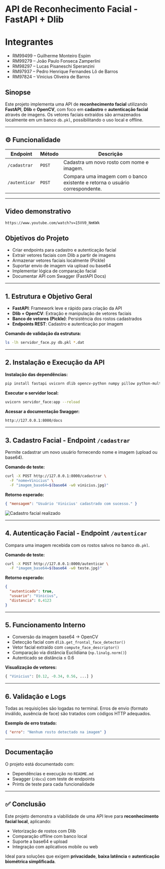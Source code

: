 # API de Reconhecimento Facial - FastAPI + Dlib
# Integrantes

- RM99499 – Guilherme Monteiro Espim
- RM99279 – João Paulo Fonseca Zamperlini
- RM98297 – Lucas Pisaneschi Speranzini
- RM97937 – Pedro Henrique Fernandes Lô de Barros
- RM97824 – Vinicius Oliveira de Barros

## Sinopse

Este projeto implementa uma API de **reconhecimento facial** utilizando **FastAPI**, **Dlib** e **OpenCV**, com foco em **cadastro** e **autenticação facial** através de imagens. Os vetores faciais extraídos são armazenados localmente em um banco `db.pkl`, possibilitando o uso local e offline.

---

## ⚙️ Funcionalidade

| Endpoint | Método | Descrição |
|-----------|---------|------------|
| `/cadastrar` | `POST` | Cadastra um novo rosto com nome e imagem. |
| `/autenticar` | `POST` | Compara uma imagem com o banco existente e retorna o usuário correspondente. |

---

## Video demonstrativo

```bash
https://www.youtube.com/watch?v=15VV0_NmKWk
```

## Objetivos do Projeto

* Criar endpoints para cadastro e autenticação facial
* Extrair vetores faciais com Dlib a partir de imagens
* Armazenar vetores faciais localmente (Pickle)
* Suportar envio de imagem via upload ou base64
* Implementar lógica de comparação facial
* Documentar API com Swagger (FastAPI Docs)

---

## 1. Estrutura e Objetivo Geral

* **FastAPI**: Framework leve e rápido para criação da API
* **Dlib + OpenCV**: Extração e manipulação de vetores faciais
* **Banco de vetores (Pickle)**: Persistência dos rostos cadastrados
* **Endpoints REST**: Cadastro e autenticação por imagem

**Comando de validação da estrutura:**

```bash
ls -lh servidor_face.py db.pkl *.dat
```


---

## 2. Instalação e Execução da API

**Instalação das dependências:**

```bash
pip install fastapi uvicorn dlib opencv-python numpy pillow python-multipart
```

**Executar o servidor local:**

```bash
uvicorn servidor_face:app --reload
```

**Acessar a documentação Swagger:**

```bash
http://127.0.0.1:8000/docs
```


---

## 3. Cadastro Facial - Endpoint `/cadastrar`

Permite cadastrar um novo usuário fornecendo nome e imagem (upload ou base64).

**Comando de teste:**

```bash
curl -X POST http://127.0.0.1:8000/cadastrar \
  -F "nome=Vinicius" \
  -F "imagem_base64=$(base64 -w0 vinicius.jpg)"
```

**Retorno esperado:**

```json
{ "mensagem": "Usuário 'Vinicius' cadastrado com sucesso." }
```

![Cadastro facial realizado](./imagens/cadastro.png)

---

## 4. Autenticação Facial - Endpoint `/autenticar`

Compara uma imagem recebida com os rostos salvos no banco `db.pkl`.

**Comando de teste:**

```bash
curl -X POST http://127.0.0.1:8000/autenticar \
  -F "imagem_base64=$(base64 -w0 teste.jpg)"
```

**Retorno esperado:**

```json
{
  "autenticado": true,
  "usuario": "Vinicius",
  "distancia": 0.4123
}
```

---

## 5. Funcionamento Interno

* Conversão da imagem base64 → OpenCV
* Detecção facial com `dlib.get_frontal_face_detector()`
* Vetor facial extraído com `compute_face_descriptor()`
* Comparação via distância Euclidiana (`np.linalg.norm()`)
* Autenticado se distância ≤ 0.6

**Visualização de vetores:**

```python
{ "Vinicius": [0.12, -0.34, 0.56, ...] }
```


---

## 6. Validação e Logs

Todas as requisições são logadas no terminal. Erros de envio (formato inválido, ausência de face) são tratados com códigos HTTP adequados.

**Exemplo de erro tratado:**

```json
{ "erro": "Nenhum rosto detectado na imagem" }
```

---

## Documentação

O projeto está documentado com:

* Dependências e execução no `README.md`
* Swagger (`/docs`) com teste de endpoints
* Prints de teste para cada funcionalidade

---

## ✅ Conclusão

Este projeto demonstra a viabilidade de uma API leve para **reconhecimento facial local**, aplicando:

* Vetorização de rostos com Dlib
* Comparação offline com banco local
* Suporte a base64 e upload
* Integração com aplicativos mobile ou web

Ideal para soluções que exigem **privacidade**, **baixa latência** e **autenticação biométrica simplificada**.
